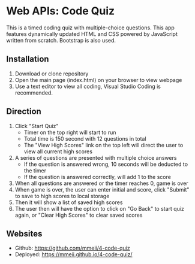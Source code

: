 # Web APIs: Code Quiz

This is a timed coding quiz with multiple-choice questions. This app features dynamically updated HTML and CSS powered by JavaScript written from scratch. Bootstrap is also used.

## Installation
1. Download or clone repository
2. Open the main page (index.html) on your browser to view webpage
3. Use a text editor to view all coding, Visual Studio Coding is recommended.
   

## Direction
1. Click "Start Quiz"
   * Timer on the top right will start to run
   * Total time is 150 second with 12 questions in total
   * The "View High Scores" link on the top left will direct the user to view all current high scores
2. A series of questions are presented with multiple choice answers
   * If the question is answered wrong, 10 seconds will be deducted to the timer
   * If the question is answered correctly, will add 1 to the score
3. When all questions are answered or the timer reaches 0, game is over
4. When game is over, the user can enter initial and score, click "Submit" to save to high scores to local storage
5. Then it will show a list of saved high scores
6. The user then will have the option to click on "Go Back" to start quiz again, or "Clear High Scores" to clear saved scores

## Websites
* Github: https://github.com/mmeii/4-code-quiz
* Deployed: https://mmeii.github.io/4-code-quiz/
  


